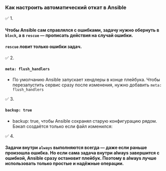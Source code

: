 ### Как настроить автоматический откат в Ansible

:white_check_mark: 1.
#### Чтобы Ansible сам справлялся с ошибками, задачу нужно обернуть в `block`, а в `rescue` — прописать действия на случай ошибки.
#### `rescue` ловит только ошибки задач.

:white_check_mark: 2.
#### `meta: flush_handlers`
- По умолчанию Ansible запускает хендлеры в конце плейбука. Чтобы перезапустить сервис сразу после изменения, нужно добавить `meta: flush_handlers`

:white_check_mark: 3.
#### `backup: true`
- backup: true, чтобы Ansible сохранял старую конфигурацию рядом. Бэкап создаётся только если файл изменился:

:white_check_mark: 4.
#### Задачи внутри `always` выполняются всегда — даже если раньше произошла ошибка. Но если сама задача внутри always завершится с ошибкой, Ansible сразу остановит плейбук. Поэтому в always лучше использовать только простые и надёжные операции.
